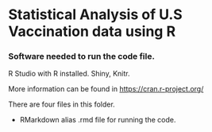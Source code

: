 # Statistical Analysis of U.S Vaccination data using R

### Software needed to run the code file.

R Studio with R installed.
Shiny,
Knitr.

More information can be found in https://cran.r-project.org/

There are four files in this folder. 
- RMarkdown alias .rmd file for running the code.
